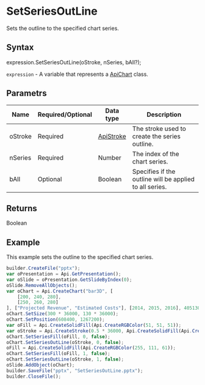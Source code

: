 # SetSeriesOutLine

Sets the outline to the specified chart series.

## Syntax

expression.SetSeriesOutLine(oStroke, nSeries, bAll?);

`expression` - A variable that represents a [ApiChart](../ApiChart.md) class.

## Parametrs

| **Name** | **Required/Optional** | **Data type** | **Description** |
| ------------- | ------------- | ------------- | ------------- |
| oStroke | Required | [ApiStroke](../../ApiStroke/ApiStroke.md) | The stroke used to create the series outline. |
| nSeries | Required | Number | The index of the chart series. |
| bAll | Optional | Boolean | Specifies if the outline will be applied to all series. |

## Returns

Boolean

## Example

This example sets the outline to the specified chart series.

```javascript
builder.CreateFile("pptx");
var oPresentation = Api.GetPresentation();
var oSlide = oPresentation.GetSlideByIndex(0);
oSlide.RemoveAllObjects();
var oChart = Api.CreateChart("bar3D", [
	[200, 240, 280],
	[250, 260, 280]
], ["Projected Revenue", "Estimated Costs"], [2014, 2015, 2016], 4051300, 2347595, 24);
oChart.SetSize(300 * 36000, 130 * 36000);
oChart.SetPosition(608400, 1267200);
var oFill = Api.CreateSolidFill(Api.CreateRGBColor(51, 51, 51));
var oStroke = Api.CreateStroke(0.5 * 36000, Api.CreateSolidFill(Api.CreateRGBColor(51, 51, 51)));
oChart.SetSeriesFill(oFill, 0, false);
oChart.SetSeriesOutLine(oStroke, 0, false);
oFill = Api.CreateSolidFill(Api.CreateRGBColor(255, 111, 61));
oChart.SetSeriesFill(oFill, 1, false);
oChart.SetSeriesOutLine(oStroke, 1, false);
oSlide.AddObject(oChart);
builder.SaveFile("pptx", "SetSeriesOutLine.pptx");
builder.CloseFile();
```